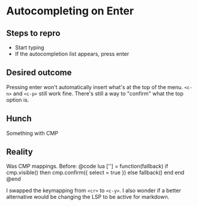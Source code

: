 # Autocompleting on Enter

## Steps to repro
   - Start typing
   - If the autocompletion list appears, press enter

## Desired outcome
   Pressing enter won't automatically insert what's at the top of the menu.
   `<c-n>` and `<c-p>` still work fine.
   There's still a way to "confirm" what the top option is.

## Hunch
   Something with CMP

## Reality
   Was CMP mappings.
   Before:
   @code lua
   ['<cr>'] = function(fallback)
     if cmp.visible() then
       cmp.confirm({ select = true })
     else
       fallback()
     end
   end
   @end

   I swapped the keymapping from `<cr>` to `<c-y>`.
   I also wonder if a better alternative would be changing the LSP to be active for markdown.
